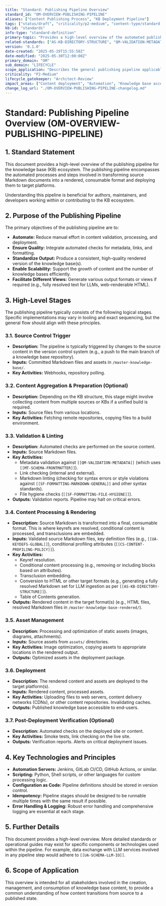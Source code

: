 ```yaml
---
title: "Standard: Publishing Pipeline Overview"
standard_id: "OM-OVERVIEW-PUBLISHING-PIPELINE"
aliases: ["Content Publishing Process", "KB Deployment Pipeline"]
tags: ["status/draft", "criticality/p2-medium", "content-type/standard-definition", "topic/publishing", "topic/automation", "topic/workflow", "kb-id/standards"]
kb-id: "standards"
info-type: "standard-definition"
primary-topic: "Provides a high-level overview of the automated publishing pipeline for the knowledge base ecosystem, from source content to rendered output."
related-standards: ["AS-KB-DIRECTORY-STRUCTURE", "QM-VALIDATION-METADATA", "UA-SCHEMA-LLM-IO"]
version: '0.1.0'
date-created: "2025-05-29T15:55:50Z"
date-modified: "2025-05-30T12:00:00Z"
primary_domain: "OM"
sub_domain: "LIFECYCLE"
scope_application: "Describes the general publishing pipeline applicable to all knowledge bases within the ecosystem, highlighting common stages and principles."
criticality: "P2-Medium"
lifecycle_gatekeeper: "Architect-Review"
impact_areas: ["Content deployment", "Automation", "Knowledge base accessibility", "Operational efficiency"]
change_log_url: "./OM-OVERVIEW-PUBLISHING-PIPELINE-changelog.md"
---
```

# Standard: Publishing Pipeline Overview (OM-OVERVIEW-PUBLISHING-PIPELINE)

## 1. Standard Statement

This document provides a high-level overview of the publishing pipeline for the knowledge base (KB) ecosystem. The publishing pipeline encompasses the automated processes and steps involved in transforming source Markdown documents into a rendered, consumable format and deploying them to target platforms.

Understanding this pipeline is beneficial for authors, maintainers, and developers working within or contributing to the KB ecosystem.

## 2. Purpose of the Publishing Pipeline

The primary objectives of the publishing pipeline are to:
-   **Automate:** Reduce manual effort in content validation, processing, and deployment.
-   **Ensure Quality:** Integrate automated checks for metadata, links, and formatting.
-   **Standardize Output:** Produce a consistent, high-quality rendered version of the knowledge base(s).
-   **Enable Scalability:** Support the growth of content and the number of knowledge bases efficiently.
-   **Facilitate Different Views:** Generate various output formats or views if required (e.g., fully resolved text for LLMs, web-renderable HTML).

## 3. High-Level Stages

The publishing pipeline typically consists of the following logical stages. Specific implementations may vary in tooling and exact sequencing, but the general flow should align with these principles.

### 3.1. Source Control Trigger
-   **Description:** The pipeline is typically triggered by changes to the source content in the version control system (e.g., a push to the main branch of a knowledge base repository).
-   **Inputs:** Committed Markdown files and assets in `/master-knowledge-base/`.
-   **Key Activities:** Webhooks, repository polling.

### 3.2. Content Aggregation & Preparation (Optional)
-   **Description:** Depending on the KB structure, this stage might involve collecting content from multiple sources or KBs if a unified build is required.
-   **Inputs:** Source files from various locations.
-   **Key Activities:** Fetching remote repositories, copying files to a build environment.

### 3.3. Validation & Linting
-   **Description:** Automated checks are performed on the source content.
-   **Inputs:** Source Markdown files.
-   **Key Activities:**
    -   Metadata validation against `[[QM-VALIDATION-METADATA]]` (which uses `[[MT-SCHEMA-FRONTMATTER]]`).
    -   Link checking (internal and external).
    -   Markdown linting (checking for syntax errors or style violations against `[[SF-FORMATTING-MARKDOWN-GENERAL]]` and other syntax standards).
    -   File hygiene checks (`[[SF-FORMATTING-FILE-HYGIENE]]`).
-   **Outputs:** Validation reports. Pipeline may halt on critical errors.

### 3.4. Content Processing & Rendering
-   **Description:** Source Markdown is transformed into a final, consumable format. This is where keyrefs are resolved, conditional content is processed, and transclusions are embedded.
-   **Inputs:** Validated source Markdown files, key definition files (e.g., `[[UA-KEYDEFS-GLOBAL]]`), conditional profiling attributes (`[[CS-CONTENT-PROFILING-POLICY]]`).
-   **Key Activities:**
    -   Keyref resolution.
    -   Conditional content processing (e.g., removing or including blocks based on attributes).
    -   Transclusion embedding.
    -   Conversion to HTML or other target formats (e.g., generating a fully resolved Markdown set for LLM ingestion as per `[[AS-KB-DIRECTORY-STRUCTURE]]`).
    -   Table of Contents generation.
-   **Outputs:** Rendered content in the target format(s) (e.g., HTML files, resolved Markdown files in `/master-knowledge-base-rendered/`).

### 3.5. Asset Management
-   **Description:** Processing and optimization of static assets (images, diagrams, attachments).
-   **Inputs:** Source assets from `assets/` directories.
-   **Key Activities:** Image optimization, copying assets to appropriate locations in the rendered output.
-   **Outputs:** Optimized assets in the deployment package.

### 3.6. Deployment
-   **Description:** The rendered content and assets are deployed to the target platform(s).
-   **Inputs:** Rendered content, processed assets.
-   **Key Activities:** Uploading files to web servers, content delivery networks (CDNs), or other content repositories. Invalidating caches.
-   **Outputs:** Published knowledge base accessible to end-users.

### 3.7. Post-Deployment Verification (Optional)
-   **Description:** Automated checks on the deployed site or content.
-   **Key Activities:** Smoke tests, link checking on the live site.
-   **Outputs:** Verification reports. Alerts on critical deployment issues.

## 4. Key Technologies and Principles
-   **Automation Servers:** Jenkins, GitLab CI/CD, GitHub Actions, or similar.
-   **Scripting:** Python, Shell scripts, or other languages for custom processing logic.
-   **Configuration as Code:** Pipeline definitions should be stored in version control.
-   **Idempotency:** Pipeline stages should be designed to be runnable multiple times with the same result if possible.
-   **Error Handling & Logging:** Robust error handling and comprehensive logging are essential at each stage.

## 5. Further Details
This document provides a high-level overview. More detailed standards or operational guides may exist for specific components or technologies used within the pipeline. For example, data exchange with LLM services involved in any pipeline step would adhere to `[[UA-SCHEMA-LLM-IO]]`.

## 6. Scope of Application
This overview is intended for all stakeholders involved in the creation, management, and consumption of knowledge base content, to provide a common understanding of how content transitions from source to a published state.

